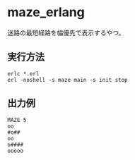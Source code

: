 # maze_erlang

迷路の最短経路を幅優先で表示するやつ。

## 実行方法

```
erlc *.erl
erl -noshell -s maze main -s init stop
```

## 出力例

```
MAZE 5
oo   
#o## 
oo   
o####
ooooo
```
